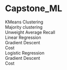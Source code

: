 # Capstone_ML

KMeans Clustering<br />
  Majority clustering<br />
  Unweight Average Recall<br />
Linear Regression<br />
  Gradient Descent<br />
  Cost<br />
Logistic Regression<br />
  Gradient Descent<br />
  Cost<br />
